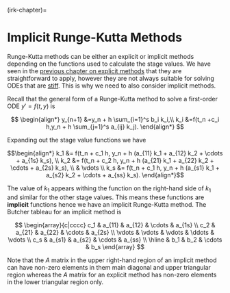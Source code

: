(irk-chapter)=
# Implicit Runge-Kutta Methods

Runge-Kutta methods can be either an explicit or implicit methods depending on the functions used to calculate the stage values. We have seen in the [previous chapter on explicit methods](erk-chapter) that they are straightforward to apply, however they are not always suitable for solving ODEs that are [stiff](stiffness-section). This is why we need to also consider implicit methods.

Recall that the general form of a Runge-Kutta method to solve a first-order ODE $y'=f(t,y)$ is

$$ \begin{align*}
   y_{n+1} &=y_n + h \sum_{i=1}^s b_i k_i,\\
   k_i &=f(t_n +c_i h,y_n + h \sum_{j=1}^s a_{ij} k_j).
\end{align*} $$

Expanding out the stage value functions we have

$$\begin{align*}
    k_1 &= f(t_n + c_1 h, y_n + h (a_{11} k_1 + a_{12} k_2 + \cdots + a_{1s} k_s), \\
    k_2 &= f(t_n + c_2 h, y_n + h (a_{21} k_1 + a_{22} k_2 + \cdots + a_{2s} k_s), \\
    & \vdots \\
    k_s &= f(t_n + c_1 h, y_n + h (a_{s1} k_1 + a_{s2} k_2 + \cdots + a_{ss} k_s).
\end{align*}$$

The value of $k_1$ appears withing the function on the right-hand side of $k_1$ and similar for the other stage values. This means these functions are **implicit** functions hence we have an implicit Runge-Kutta method. The Butcher tableau for an implicit method is

$$ \begin{array}{c|cccc}
    c_1  & a_{11}  & a_{12}  & \cdots  & a_{1s} \\
    c_2  & a_{21}  & a_{22}  & \cdots  & a_{2s} \\
    \vdots  & \vdots  & \vdots  & \ddots  & \vdots \\
    c_s  & a_{s1}  & a_{s2}  & \cdots  & a_{ss} \\ \hline
    & b_1  & b_2  & \cdots  & b_s 
\end{array} $$

Note that the $A$ matrix in the upper right-hand region of an implicit method can have non-zero elements in them main diagonal and upper triangular region whereas the $A$ matrix for an explicit method has non-zero elements in the lower triangular region only.